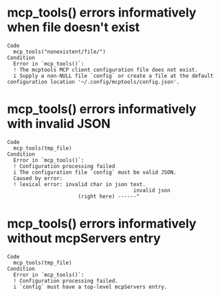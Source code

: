 # mcp_tools() errors informatively when file doesn't exist

    Code
      mcp_tools("nonexistent/file/")
    Condition
      Error in `mcp_tools()`:
      ! The mcptools MCP client configuration file does not exist.
      i Supply a non-NULL file `config` or create a file at the default configuration location '~/.config/mcptools/config.json'.

# mcp_tools() errors informatively with invalid JSON

    Code
      mcp_tools(tmp_file)
    Condition
      Error in `mcp_tools()`:
      ! Configuration processing failed
      i The configuration file `config` must be valid JSON.
      Caused by error:
      ! lexical error: invalid char in json text.
                                             invalid json
                           (right here) ------^

# mcp_tools() errors informatively without mcpServers entry

    Code
      mcp_tools(tmp_file)
    Condition
      Error in `mcp_tools()`:
      ! Configuration processing failed.
      i `config` must have a top-level mcpServers entry.

